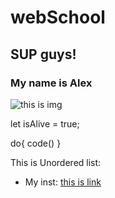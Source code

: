 # webSchool
## SUP guys!
### My name is Alex

![this is img](http://sun9-25.userapi.com/impg/UiP98HOlEOrSJeL7tYwF6RdOdlLtFkTHRpBmYA/D7uZwSa7KHk.jpg?size=516x604&quality=96&sign=e12dd2779d0d176713b7841a0545d855&type=album)


let isAlive = true;

do{
code()
}

This is Unordered list:
* My inst: [this is link](https://www.instagram.com/fellacin/)


